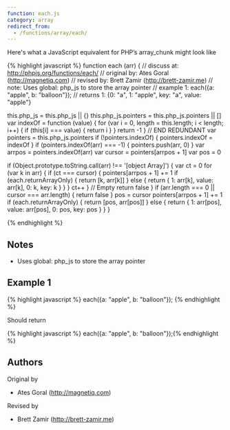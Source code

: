 ```yaml
---
function: each.js
category: array
redirect_from:
  - /functions/array/each/
---
```


<!-- WARNING! This file is auto generated by `npm run web:inject`, do not edit by hand -->

Here's what a JavaScript equivalent for PHP’s array_chunk might look like

{% highlight javascript %}
function each (arr) {
  //  discuss at: http://phpjs.org/functions/each/
  // original by: Ates Goral (http://magnetiq.com)
  //  revised by: Brett Zamir (http://brett-zamir.me)
  //        note: Uses global: php_js to store the array pointer
  //   example 1: each({a: "apple", b: "balloon"});
  //   returns 1: {0: "a", 1: "apple", key: "a", value: "apple"}

  this.php_js = this.php_js || {}
  this.php_js.pointers = this.php_js.pointers || []
  var indexOf = function (value) {
    for (var i = 0, length = this.length; i < length; i++) {
      if (this[i] === value) {
        return i
      }
    }
    return -1
  }
  // END REDUNDANT
  var pointers = this.php_js.pointers
  if (!pointers.indexOf) {
    pointers.indexOf = indexOf
  }
  if (pointers.indexOf(arr) === -1) {
    pointers.push(arr, 0)
  }
  var arrpos = pointers.indexOf(arr)
  var cursor = pointers[arrpos + 1]
  var pos = 0

  if (Object.prototype.toString.call(arr) !== '[object Array]') {
    var ct = 0
    for (var k in arr) {
      if (ct === cursor) {
        pointers[arrpos + 1] += 1
        if (each.returnArrayOnly) {
          return [k, arr[k]]
        } else {
          return {
            1: arr[k],
            value: arr[k],
            0: k,
            key: k
          }
        }
      }
      ct++
    }
    // Empty
    return false
  }
  if (arr.length === 0 || cursor === arr.length) {
    return false
  }
  pos = cursor
  pointers[arrpos + 1] += 1
  if (each.returnArrayOnly) {
    return [pos, arr[pos]]
  } else {
    return {
      1: arr[pos],
      value: arr[pos],
      0: pos,
      key: pos
    }
  }
}

{% endhighlight %}

## Notes
- Uses global: php_js to store the array pointer

## Example 1

{% highlight javascript %}
each({a: "apple", b: "balloon"});
{% endhighlight %}

Should return

{% highlight javascript %}
each({a: "apple", b: "balloon"});{% endhighlight %}


## Authors


Original by

- Ates Goral (http://magnetiq.com)


Revised by

- Brett Zamir (http://brett-zamir.me)

